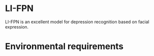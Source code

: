 # LI-FPN
LI-FPN is an excellent model for depression recognition based on facial expression.
# Environmental requirements
